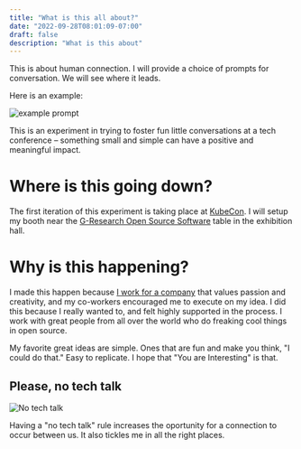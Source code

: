 ```yaml
---
title: "What is this all about?"
date: "2022-09-28T08:01:09-07:00"
draft: false
description: "What is this about"
---
```

This is about human connection. I will provide a choice of prompts for conversation. We will see where it leads. 

Here is an example:

![example prompt](img/post-it-note-example.jpeg)

This is an experiment in trying to foster fun little conversations at a tech conference – something small and simple can have a positive and meaningful impact.

# Where is this going down?
The first iteration of this experiment is taking place at [KubeCon](https://events.linuxfoundation.org/kubecon-cloudnativecon-north-america/). I will setup my booth near the [G-Research Open Source Software](https://gresearchoss.io/) table in the exhibition hall.

# Why is this happening?

I made this happen because [I work for a company](http://www.gresearchoss.io) that values passion and creativity, and my co-workers encouraged me to execute on my idea. I did this because I really wanted to, and felt highly supported in the process. I work with great people from all over the world who do freaking cool things in open source.

My favorite great ideas are simple. Ones that are fun and make you think, "I could do that." Easy to replicate. I hope that "You are Interesting" is that.

## Please, no tech talk

![No tech talk](img/no-tech-talk.jpg)

Having a "no tech talk" rule increases the oportunity for a connection to occur between us. It also tickles me in all the right places.